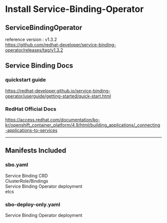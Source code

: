 # Install Service-Binding-Operator

## ServiceBindingOperator  
reference version : v1.3.2  
https://github.com/redhat-developer/service-binding-operator/releases/tag/v1.3.2
## Service Binding Docs
### quickstart guide

https://redhat-developer.github.io/service-binding-operator/userguide/getting-started/quick-start.html

### RedHat Official Docs

https://access.redhat.com/documentation/ko-kr/openshift_container_platform/4.9/html/building_applications/_connecting-applications-to-services

* * *

## Manifests Included

### sbo.yaml

Service Binding CRD  
ClusterRole/Bindings  
Service Binding Operator deployment  
etcs

### sbo-deploy-only.yaml

Service Binding Operator deployment

